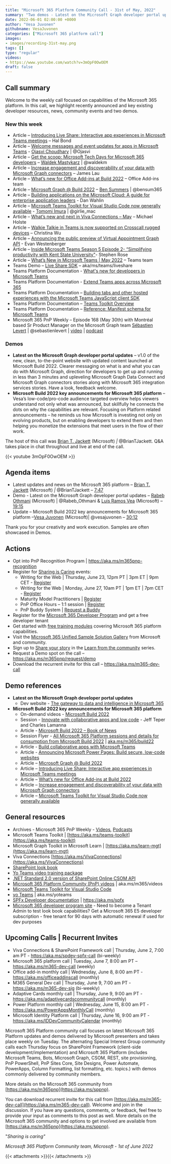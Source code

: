 ```yaml
---
title: "Microsoft 365 Platform Community Call - 31st of May, 2022"
summary: "Two demos - Latest on the Microsoft Graph developer portal updates and Microsoft Build 2022 - key announcements for Microsoft 365 platform. Highlighted 19 Microsoft 365 Platform related articles supporting announcements at Build."
date: 2022-06-01 02:00:00 +0000
author: "Vesa Juvonen"
githubname: VesaJuvonen
categories: ["Microsoft 365 platform call"]
images:
- images/recording-31st-may.png
tags: []
type: "regular"
videos:
- https://www.youtube.com/watch?v=3mOpF0OwOEM
draft: false
---
```


## Call summary

Welcome to the weekly call focused on capabilities of the Microsoft 365 platform.  In this call, we highlight recently announced and key existing developer resources, news, community events and two demos.

### New this week

* Article – [Introducing Live Share: Interactive app experiences in Microsoft Teams meetings](https://devblogs.microsoft.com/microsoft365dev/introducing-live-share-interactive-app-experiences-in-microsoft-teams-meetings/) – Hal Bond
* Article – [Welcome messages and event updates for apps in Microsoft Teams](https://devblogs.microsoft.com/microsoft365dev/welcome-messages-and-event-updates-for-apps-in-microsoft-teams/) - [Ojasvi Choudhary](http://twitter.com/Ojasvi) \| @Ojasvi
* Article – [Get the scoop: Microsoft Tech Days for Microsoft 365 developers](https://devblogs.microsoft.com/microsoft365dev/get-the-scoop-microsoft-tech-days-for-microsoft-365-developers/) – [Waldek Mastykarz](http://twitter.com/waldekm) \| @waldekm
* Article – [Increase engagement and discoverability of your data with Microsoft Graph connectors](https://devblogs.microsoft.com/microsoft365dev/increase-engagement-and-discoverability-of-your-data-with-microsoft-graph-connectors/) – James Lau
* Article – [What’s new for Office Add-ins at Build 2022](https://devblogs.microsoft.com/microsoft365dev/whats-new-for-office-add-ins-at-build-2022/) – Office Add-ins team
* Article – [Microsoft Graph @ Build 2022](https://devblogs.microsoft.com/microsoft365dev/microsoft-graph-build-2022/) – [Ben Summers](http://twitter.com/bensum365) \| @bensum365
* Article – [Building applications on the Microsoft Cloud: A guide for enterprise application leaders](https://devblogs.microsoft.com/microsoft365dev/building-applications-on-the-microsoft-cloud-a-guide-for-enterprise-application-leaders/) - Dan Wahlin
* Article – [Microsoft Teams Toolkit for Visual Studio Code now generally available](https://devblogs.microsoft.com/microsoft365dev/microsoft-teams-toolkit-for-visual-studio-code-now-generally-available/) - [Tomomi Imura](http://twitter.com/girlie_mac) \| @girlie_mac
* Article – [What’s new and next in Viva Connections – May](https://techcommunity.microsoft.com/t5/microsoft-viva-blog/what-s-new-and-next-in-viva-connections-may/ba-p/3389154) – Michael Holste
* Article – [Walkie Talkie in Teams is now supported on Crosscall rugged devices](https://techcommunity.microsoft.com/t5/microsoft-teams-blog/walkie-talkie-in-teams-is-now-supported-on-crosscall-rugged/ba-p/3416467) – Christina Wu
* Article – [Announcing the public preview of Virtual Appointment Graph API](https://techcommunity.microsoft.com/t5/microsoft-teams-blog/announcing-the-public-preview-of-virtual-appointment-graph-api/ba-p/3408285) - Evan Westenberger
* Article – [Inside Microsoft Teams Season 5 Episode 2- “Simplifying productivity with Kent State University"](https://techcommunity.microsoft.com/t5/microsoft-teams-blog/inside-microsoft-teams-season-5-episode-2-simplifying/ba-p/3423360)- Stephen Rose
* Article – [What’s New in Microsoft Teams \| May 2022](https://techcommunity.microsoft.com/t5/microsoft-teams-blog/what-s-new-in-microsoft-teams-may-2022/ba-p/3440546) – Teams team
* Teams Demo – [Live Share SDK](https://learn.microsoft.com/microsoftteams/platform/apps-in-teams-meetings/teams-live-share-overview) – aka/ms/teams/liveshare
* Teams Platform Documentation - [What's new for developers in Microsoft Teams](https://learn.microsoft.com/microsoftteams/platform/whats-new)
* Teams Platform Documentation - [Extend Teams apps across Microsoft 365](https://learn.microsoft.com/microsoftteams/platform/m365-apps/overview)
* Teams Platform Documentation – [Building tabs and other hosted experiences with the Microsoft Teams JavaScript client SDK](https://learn.microsoft.com/microsoftteams/platform/tabs/how-to/using-teams-client-sdk?tabs=javascript%2Cmanifest-teams-toolkit)
* Teams Platform Documentation – [Teams Toolkit Overview](https://learn.microsoft.com/microsoftteams/platform/toolkit/teams-toolkit-fundamentals)
* Teams Platform Documentation – [Reference: Manifest schema for Microsoft Teams](https://learn.microsoft.com/microsoftteams/platform/resources/schema/manifest-schema)
* Microsoft 365 PnP Weekly – Episode 168 (May 30th) with Montréal based Sr Product Manager on the Microsoft Graph team [Sébastien Levert](http://twitter.com/sebastienlevert) \| @sebastienlevert \| [video](https://pnp.github.io/blog/microsoft-365-pnp-weekly/episode-168/) \| [podcast](https://www.podbean.com/media/share/pb-yvgjv-123b062)

### Demos

* **Latest on the Microsoft Graph developer portal updates** – v1.0 of the new, clean, to-the-point website with updated content launched at Microsoft Build 2022. Clearer messaging on what is and what you can do with Microsoft Graph, direction for developers to get up and running in less than 3 minutes and upleveling Microsoft Graph Data Connect and Microsoft Graph connectors stories along with Microsoft 365 integration services stories. Have a look, feedback welcome.
* **Microsoft Build 2022 key announcements for Microsoft 365 platform** – Vesa’s low-code/pro-code audience targeted overview helps viewers understand not only what was announced, but skillfully he connects the dots on why the capabilities are relevant. Focusing on Platform related announcements – he reminds us how Microsoft is investing not only on evolving products, but on enabling developers to extend them and then helping you monetize the extensions that meet users in the flow of their work.

The host of this call was [Brian T. Jackett](http://twitter.com/BrianTJackett) (Microsoft) *\|* @BrianTJackett. Q&A takes place in chat throughout and live at end of the call.

{{< youtube 3mOpF0OwOEM >}}

## Agenda items

* Latest updates and news on the Microsoft 365 platform – [Brian T. Jackett](http://twitter.com/BrianTJackett) (Microsoft) *\|* @BrianTJackett – [7:47](https://youtu.be/3mOpF0OwOEM?t=467)
* Demo - Latest on the Microsoft Graph developer portal updates – [Rabeb Othmani](http://twitter.com/Rabeb_Othmani) (Microsoft) \| @Rabeb_Othmani & [Luis Ramos Vea](https://www.linkedin.com/in/luis-alberto-ramos-vea-a7254525/) (Microsoft) – [19:15](https://youtu.be/3mOpF0OwOEM?t=1155)
* Update – Microsoft Build 2022 key announcements for Microsoft 365 platform –[Vesa Juvonen](http://twitter.com/vesajuvonen) (Microsoft)\| @vesajuvonen – [30:12](https://youtu.be/3mOpF0OwOEM?t=1812)

Thank you for your creativity and work execution. Samples are often showcased in Demos.

## Actions

* Opt into PnP Recognition Program \| <https://aka.ms/m365pnp-recognition>
* Register for [Sharing is Caring](https://pnp.github.io/sharing-is-caring/) events:
    * Writing for the Web \| Thursday, June 23, 12pm PT \| 3pm ET \| 9pm CET - [Register](https://forms.microsoft.com/pages/responsepage.aspx?id=KtIy2vgLW0SOgZbwvQuRaXDXyCl9DkBHq4A2OG7uLpdUQkYwOVhZTkg3Rk9TVUI3NlA4R0Y0RTFSTy4u)
    * Writing for the Web \| Monday, June 27, 10am PT \| 1pm ET \| 7pm CET - [Register](https://forms.microsoft.com/pages/responsepage.aspx?id=KtIy2vgLW0SOgZbwvQuRaXDXyCl9DkBHq4A2OG7uLpdUQkYwOVhZTkg3Rk9TVUI3NlA4R0Y0RTFSTy4u)
    * Maturity Model Practitioners \| [Register](https://aka.ms/mm4m365)
    * PnP Office Hours – 1:1 session \| [Register](https://outlook.office365.com/owa/calendar/PnPSharingisCaring@warner.digital/bookings/)
    * PnP Buddy System \| [Request a Buddy](https://forms.office.com/Pages/ResponsePage.aspx?id=KtIy2vgLW0SOgZbwvQuRaXDXyCl9DkBHq4A2OG7uLpdUMjRRUVg4NElZUUJLTEY1TVVSVDJFRFpLRS4u)
* Register for the [Microsoft 365 Developer Program](https://aka.ms/m365/devprogram) and get a free developer tenant
* Get started with [free training modules](https://aka.ms/m365/dev/learn) covering Microsoft 365 platform capabilities.
* Visit the [Microsoft 365 Unified Sample Solution Gallery](https://adoption.microsoft.com/sample-solution-gallery) from Microsoft and community.
* Sign up to [Share your story](https://aka.ms/share-your-story) in the [Learn from the community](https://aka.ms/LearnFromTheCommunity/ThisWeek) series.
* Request a Demo spot on the call – <https://aka.ms/m365pnp/request/demo>
* Download the recurrent invite for this call – <https://aka.ms/m365-dev-call>

## Demo references

* **Latest on the Microsoft Graph developer portal updates**
    * Dev website - [The gateway to data and intelligence in Microsoft 365](https://developer.microsoft.com/graph)
* **Microsoft Build 2022 key announcements for Microsoft 365 platform**
    * On-demand videos - [Microsoft Build 2022](https://mybuild.microsoft.com/home)
    * Session - [Innovate with collaborative apps and low code](https://mybuild.microsoft.com/sessions/b2ca76bf-34c7-4084-bd7f-151dc4b21633?source=sessions) - Jeff Teper and Charles Lamanna
    * Article - [Microsoft Build 2022 – Book of News](https://news.microsoft.com/build-2022-book-of-news/)
    * Session Flyer - [All Microsoft 365 Platform sessions and details for consumption from Microsoft Build 2022](https://adoption.microsoft.com/files/build/2022/MW-Teams-Build-2022-Session-Flyer.pdf) \| [aka.ms/m365/build22](https://aka.ms/m365/build22)
    * Article - [Build collaborative apps with Microsoft Teams](https://www.microsoft.com/microsoft-365/blog/2022/05/24/build-collaborative-apps-with-microsoft-teams/)
    * Article - [Announcing Microsoft Power Pages: Build secure, low-code websites](https://powerpages.microsoft.com/blog/announcing-microsoft-power-pages-build-secure-low-code-websites/)
    * Article – [Microsoft Graph @ Build 2022](https://devblogs.microsoft.com/microsoft365dev/microsoft-graph-build-2022/)
    * Article – [Introducing Live Share: Interactive app experiences in Microsoft Teams meetings](https://devblogs.microsoft.com/microsoft365dev/introducing-live-share-interactive-app-experiences-in-microsoft-teams-meetings/)
    * Article – [What’s new for Office Add-ins at Build 2022](https://devblogs.microsoft.com/microsoft365dev/whats-new-for-office-add-ins-at-build-2022/)
    * Article – [Increase engagement and discoverability of your data with Microsoft Graph connectors](https://devblogs.microsoft.com/microsoft365dev/increase-engagement-and-discoverability-of-your-data-with-microsoft-graph-connectors/)
    * Article – [Microsoft Teams Toolkit for Visual Studio Code now generally available](https://devblogs.microsoft.com/microsoft365dev/microsoft-teams-toolkit-for-visual-studio-code-now-generally-available/)

## General resources

* Archives - Microsoft 365 PnP Weekly - [Videos](https://www.youtube.com/playlist?list=PLR9nK3mnD-OVYI-St_CBiFfuL4CZbBpkC), [Podcasts](https://pnpweekly.podbean.com/)
* Microsoft Teams Toolkit | [https://aka.ms/teams-toolkit](https://aka.ms/teams-toolkit)
* Microsoft Graph Toolkit in Microsoft Learn | [https://aka.ms/learn-mgt](https://aka.ms/learn-mgt)
* Viva Connections [https://aka.ms/VivaConnections](https://aka.ms/VivaConnections)
* [SharePoint look book](https://lookbook.microsoft.com/?WT.mc_id=m365-24198-cxa)
* [Yo Teams video training package](https://aka.ms/yoteams-training)
* [.NET Standard 2.0 version of SharePoint Online CSOM API](https://developer.microsoft.com/microsoft-365/blogs/net-standard-version-of-sharepoint-online-csom-apis?WT.mc_id=m365-24198-cxa)
* [Microsoft 365 Platform Community (PnP) videos](https://aka.ms/m365/videos) | aka.ms/m365/videos
* [Microsoft Teams Toolkit for Visual Studio Code](https://marketplace.visualstudio.com/items?itemName=TeamsDevApp.ms-teams-vscode-extension)
* [yo Teams](https://aka.ms/yoteams) | aka.ms/yoteams
* [SPFx Developer documentation](https://aka.ms/spfx) | <https://aka.ms/spfx>
* [Microsoft 365 developer program site](https://developer.microsoft.com/office/dev-program?WT.mc_id=m365-24198-cxa) - Need to become a Tenant Admin to test look book capabilities? Get a Microsoft 365 E5 developer subscription - free tenant for 90 days with automatic renewal if used for dev purposes

## Upcoming Calls | Recurrent Invites

* Viva Connections & SharePoint Framework call \| Thursday, June 2, 7:00 am PT - <https://aka.ms/spdev-spfx-call> (bi-weekly)
* Microsoft 365 platform call \| Tuesday, June 7, 8:00 am PT – <https://aka.ms/m365-dev-call> (weekly)
* Office add-in monthly call \| Wednesday, June 8, 8:00 am PT - <https://aka.ms/officeaddinscall> (monthly)
* M365 General Dev call \| Thursday, June 9, 7:00 am PT - <https://aka.ms/m365-dev-sig> (bi-weekly)
* Adaptive Cards monthly call \| Thursday, June 9, 9:00 am PT - <https://aka.ms/adaptivecardscommunitycall> (monthly)
* Power Platform monthly call \| Wednesday, June 15, 8:00 am PT - <https://aka.ms/PowerAppsMonthlyCall> (monthly)
* Microsoft Identity Platform call \| Thursday, June 16, 9:00 am PT - <https://aka.ms/IDDevCommunityCalendar> (monthly)

Microsoft 365 Platform community call focuses on latest Microsoft 365 Platform updates and demos delivered by Microsoft presenters and takes place weekly on Tuesday.  The alternating Special Interest Group community calls each Thursday focus on SharePoint Framework (client-side development/implementation) and Microsoft 365 Platform (includes Microsoft Teams, Bots, Microsoft Graph, CSOM, REST, site provisioning, PnP PowerShell, PnP Sites Core, Site Designs, Power Automate, PowerApps, Column Formatting, list formatting, etc. topics.) with demos commonly delivered by community members.

More details on the Microsoft 365 community from [https://aka.ms/m365pnp](https://aka.ms/sppnp).

You can download recurrent invite for this call from [https://aka.ms/m365-dev-call](https://aka.ms/m365-dev-call).  Welcome and join in the discussion. If you have any questions, comments, or feedback, feel free to provide your input as comments to this post as well. More details on the Microsoft 365 community and options to get involved are available from [https://aka.ms/m365pnp](https://aka.ms/sppnp).


&quot;_Sharing is caring&quot;_

*Microsoft 365 Platform Community team, Microsoft - 1st of June 2022*

{{< attachments >}}{{< /attachments >}}

